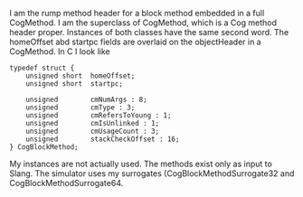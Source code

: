 I am the rump method header for a block method embedded in a full CogMethod.  I am the superclass of CogMethod, which is a Cog method header proper.  Instances of both classes have the same second word.  The homeOffset abd startpc fields are overlaid on the objectHeader in a CogMethod.  In C I look like

	typedef struct {
		unsigned short	homeOffset;
		unsigned short	startpc;

		unsigned		cmNumArgs : 8;
		unsigned		cmType : 3;
		unsigned		cmRefersToYoung : 1;
		unsigned		cmIsUnlinked : 1;
		unsigned		cmUsageCount : 3;
		unsigned		stackCheckOffset : 16;
	} CogBlockMethod;

My instances are not actually used.  The methods exist only as input to Slang.  The simulator uses my surrogates (CogBlockMethodSurrogate32 and CogBlockMethodSurrogate64.
